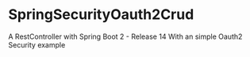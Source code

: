 # SpringSecurityOauth2Crud
A RestController with Spring Boot 2 - Release 14
With an simple Oauth2 Security example
